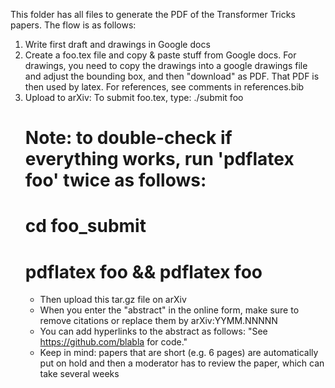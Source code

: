 This folder has all files to generate the PDF of the Transformer Tricks papers. The flow is as follows:
1) Write first draft and drawings in Google docs
2) Create a foo.tex file and copy & paste stuff from Google docs. For drawings,
   you need to copy the drawings into a google drawings file and adjust
   the bounding box, and then "download" as PDF. That PDF is then used by latex.
   For references, see comments in references.bib
3) Upload to arXiv:
   To submit foo.tex, type:
   ./submit foo
   # Note: to double-check if everything works, run 'pdflatex foo' twice as follows:
   #  cd foo_submit
   #  pdflatex foo && pdflatex foo
   - Then upload this tar.gz file on arXiv
   - When you enter the "abstract" in the online form, make sure to remove
     citations or replace them by arXiv:YYMM.NNNNN
   - You can add hyperlinks to the abstract as follows:
       "See https://github.com/blabla for code."
   - Keep in mind: papers that are short (e.g. 6 pages) are automatically put on hold and then
     a moderator has to review the paper, which can take several weeks
